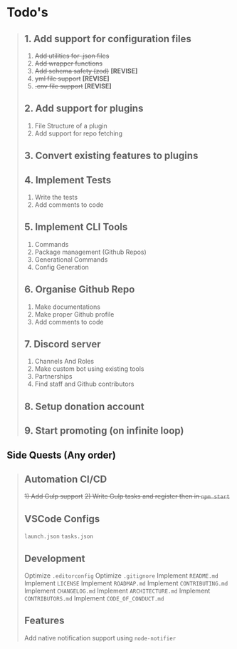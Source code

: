 # Todo's

> ## 1. Add support for configuration files
>
> 1) ~~Add utilities for .json files~~
> 2) ~~Add wrapper functions~~
> 3) ~~Add schema safety (zod)~~ **[REVISE]**
> 4) ~~yml file support~~ **[REVISE]**
> 5) ~~.env file support~~ **[REVISE]**
>
> ## 2. Add support for plugins
>
> 1) File Structure of a plugin
> 2) Add support for repo fetching
>
> ## 3. Convert existing features to plugins
>
> ## 4. Implement Tests
>
> 1) Write the tests
> 2) Add comments to code
>
> ## 5. Implement CLI Tools
>
> 1) Commands
> 2) Package management (Github Repos)
> 3) Generational Commands
> 4) Config Generation
>
> ## 6. Organise Github Repo
>
> 1) Make documentations
> 2) Make proper Github profile
> 3) Add comments to code
>
> ## 7. Discord server
>
> 1) Channels And Roles
> 2) Make custom bot using existing tools
> 3) Partnerships
> 4) Find staff and Github contributors
>
> ## 8. Setup donation account
>
> ## 9. Start promoting (on infinite loop)

## Side Quests (Any order)

> ## Automation CI/CD
>
> ~~1) Add Gulp support~~
> ~~2) Write Gulp tasks and register then in `npm start`~~
>
> ## VSCode Configs
>
> `launch.json`
> `tasks.json`
>
> ## Development
>
> Optimize `.editorconfig`
> Optimize `.gitignore`
> Implement `README.md`
> Implement `LICENSE`
> Implement `ROADMAP.md`
> Implement `CONTRIBUTING.md`
> Implement `CHANGELOG.md`
> Implement `ARCHITECTURE.md`
> Implement `CONTRIBUTORS.md`
> Implement `CODE_OF_CONDUCT.md`
>
> ## Features
>
> Add native notification support using `node-notifier`
